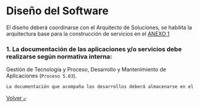 # Diseño del Software

El diseño deberá coordinarse con el Arquitecto de Soluciones, se habilita la arquitectura base para la construcción de servicios en el [ANEXO 1](./00-LineamientosDesarrollo/anexo1.md)

### 1. La documentación de las aplicaciones y/o servicios debe realizarse según normativa interna: 
Gestión de Tecnología y Proceso, Desarrollo y Mantenimiento de Aplicaciones (`Proceso 5.03`).


```bash
La documentación que acompaña los desarrollos deberá almacenarse en el repositorio oficial del Banco: GITLAB.
```
[Volver &ldca;](/README.md "Regresar a página principal")